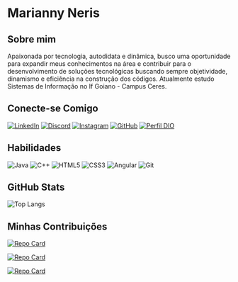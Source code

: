 # Marianny Neris

## Sobre mim
Apaixonada por tecnologia, autodidata e dinâmica, busco uma oportunidade para expandir meus conhecimentos na área e contribuir para o desenvolvimento de soluções tecnológicas buscando sempre objetividade, dinamismo e eficiência na construção dos códigos.
Atualmente estudo Sistemas de Informação no If Goiano - Campus Ceres.

## Conecte-se Comigo
[![LinkedIn](https://img.shields.io/badge/LinkedIn-000?style=for-the-badge&logo=linkedin&logoColor=0E76A8)](https://www.linkedin.com/in/marianny-neris-ferreira-497160213/)
[![Discord](https://img.shields.io/badge/Discord-000?style=for-the-badge&logo=discord)](https://www.discord.com/in/mariannyneris/)
[![Instagram](https://img.shields.io/badge/Instagram-000?style=for-the-badge&logo=instagram)](https://www.instagram.com/mariannyneris/)
[![GitHub](https://img.shields.io/badge/Github-000?style=for-the-badge&logo=github)](https://www.github.com/mariannyneris2004/)
[![Perfil DIO](https://img.shields.io/badge/Dio-000?style=for-the-badge&logo=dio)](https://web.dio.me/users/mariannyneris2004?tab=skills)

## Habilidades
![Java](https://img.shields.io/badge/Java-000?style=for-the-badge&logo=java)
![C++](https://img.shields.io/badge/C%2B%2B-000?style=for-the-badge&logo=c%2B%2B&logoColor=00599C)
![HTML5](https://img.shields.io/badge/HTML5-000?style=for-the-badge&logo=html5)
![CSS3](https://img.shields.io/badge/CSS3-000?style=for-the-badge&logo=css3&logoColor=264CE4)
![Angular](https://img.shields.io/badge/Angular-000?style=for-the-badge&logo=angular&logoColor=C3002F)
![Git](https://img.shields.io/badge/Git-000?style=for-the-badge&logo=git)

## GitHub Stats

![Top Langs](https://github-readme-stats-git-masterrstaa-rickstaa.vercel.app/api/top-langs/?username=mariannyneris2004&layout=compact&bg_color=000&border_color=30A3DC&title_color=E94D5F&text_color=FFF)


## Minhas Contribuições
[![Repo Card](https://github-readme-stats.vercel.app/api/pin/?username=mariannyneris2004&repo=dio-lab-open-source&bg_color=000&border_color=30A3DC&show_icons=true&icon_color=30A3DC&title_color=E94D5F&text_color=FFF)](https://github.com/mariannyneris2004/dio-lab-open-source)

[![Repo Card](https://github-readme-stats.vercel.app/api/pin/?username=LucasHARosa&repo=IMDB_Ada_Santander&bg_color=000&border_color=30A3DC&show_icons=true&icon_color=30A3DC&title_color=E94D5F&text_color=FFF)](https://github.com/LucasHARosa/IMDB_Ada_Santander)

[![Repo Card](https://github-readme-stats.vercel.app/api/pin/?username=mariannyneris2004&repo=santander-coders&bg_color=000&border_color=30A3DC&show_icons=true&icon_color=30A3DC&title_color=E94D5F&text_color=FFF)](https://github.com/mariannyneris2004/santander-coders)

